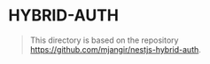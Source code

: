 # HYBRID-AUTH

> This directory is based on the repository https://github.com/mjangir/nestjs-hybrid-auth.
